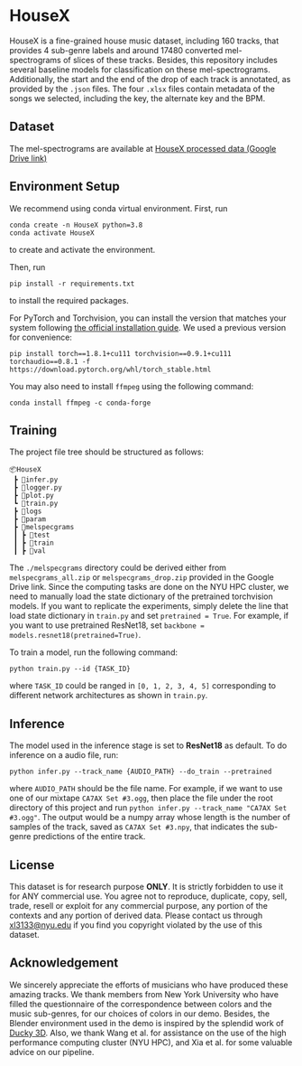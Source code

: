 # HouseX

HouseX is a fine-grained house music dataset, including 160 tracks, that provides 4 sub-genre labels and around 17480 converted mel-spectrograms of slices of these tracks. Besides, this repository includes several baseline models for classification on these mel-spectrograms. Additionally, the start and the end of the drop of each track is annotated, as provided by the `.json` files. The four `.xlsx` files contain metadata of the songs we selected, including the key, the alternate key and the BPM.

## Dataset
The mel-spectrograms are available at 
[HouseX processed data (Google Drive link)](https://drive.google.com/drive/u/1/folders/1HHi_WadYdea791zOq0Ib07AAPsR__yH-)


## Environment Setup
We recommend using conda virtual environment. First, run

```
conda create -n HouseX python=3.8
conda activate HouseX
```

to create and activate the environment.

Then, run

`pip install -r requirements.txt`

to install the required packages.

For PyTorch and Torchvision, you can install the version that matches your system following [the official installation guide](https://pytorch.org/get-started/locally/). We used a previous version for convenience:

`pip install torch==1.8.1+cu111 torchvision==0.9.1+cu111 torchaudio==0.8.1 -f https://download.pytorch.org/whl/torch_stable.html`

You may also need to install `ffmpeg` using the following command:

`conda install ffmpeg -c conda-forge`


## Training

The project file tree should be structured as follows:
```
📦HouseX
 ┣ 📜infer.py
 ┣ 📜logger.py
 ┣ 📜plot.py
 ┗ 📜train.py
 ┣ 📂logs
 ┣ 📂param
 ┣ 📂melspecgrams
 ┃ ┣ 📂test
 ┃ ┣ 📂train
 ┃ ┣ 📂val
```
The `./melspecgrams` directory could be derived either from `melspecgrams_all.zip` or `melspecgrams_drop.zip` provided in the Google Drive link.
Since the computing tasks are done on the NYU HPC cluster, we need to manually load the state dictionary of the pretrained torchvision models. If you want to replicate the experiments, simply delete the line that load state dictionary in `train.py` and set `pretrained = True`. For example, if you want to use pretrained ResNet18, set `backbone = models.resnet18(pretrained=True)`.

To train a model, run the following command:

`python train.py --id {TASK_ID}`

where `TASK_ID` could be ranged in `[0, 1, 2, 3, 4, 5]` corresponding to different network architectures as shown in `train.py`.


## Inference

The model used in the inference stage is set to **ResNet18** as default. To do inference on a audio file, run:

`python infer.py --track_name {AUDIO_PATH} --do_train --pretrained`

where `AUDIO_PATH` should be the file name. For example, if we want to use one of our mixtape `CA7AX Set #3.ogg`, then place the file under the root directory of this project and run `python infer.py --track_name "CA7AX Set #3.ogg"`. The output would be a numpy array whose length is the number of samples of the track, saved as `CA7AX Set #3.npy`, that indicates the sub-genre predictions of the entire track.


## License

This dataset is for research purpose **ONLY**. It is strictly forbidden to use it for ANY commercial use. You agree not to reproduce, duplicate, copy, sell, trade, resell or exploit for any commercial purpose, any portion of the contexts and any portion of derived data. Please contact us through xl3133@nyu.edu if you find you copyright violated by the use of this dataset.


## Acknowledgement

We sincerely appreciate the efforts of musicians who have produced these amazing tracks. We thank members from New York University who have filled the questionnaire of the correspondence between colors and the music sub-genres, for our choices of colors in our demo. Besides, the Blender environment used in the demo is inspired by the splendid work of [Ducky 3D](https://www.youtube.com/channel/UCuNhGhbemBkdflZ1FGJ0lUQ). Also, we thank Wang et al. for assistance on the use of the high performance computing cluster (NYU HPC), and Xia et al. for some valuable advice on our pipeline.
